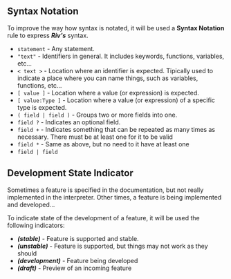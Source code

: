 ## Syntax Notation

To improve the way how syntax is notated, it will be used a **Syntax Notation** rule to express ***Riv's*** syntax.

- `statement` - Any statement.
- `"text"` - Identifiers in general. It includes keywords, functions, variables, etc...
- `< text >` - Location where an identifier is expected. Tipically used to indicate a place where you can name things, such as variables, functions, etc...
- `[ value ]` - Location where a value (or expression) is expected.
- `[ value:Type ]` - Location where a value (or expression) of a specific type is expected.
- `( field | field )` - Groups two or more fields into one.
- `field ?` - Indicates an optional field.
- `field +` - Indicates something that can be repeated as many times as necessary. There must be at least one for it to be valid
- `field *` - Same as above, but no need to it have at least one
- `field | field`

## Development State Indicator

Sometimes a feature is specified in the documentation, but not really implemented in the interpreter. Other times, a feature is being implemented and developed...

To indicate state of the development of a feature, it will be used the following indicators:

- ***(stable)*** - Feature is supported and stable.
- ***(unstable)*** - Feature is supported, but things may not work as they should
- ***(development)*** - Feature being developed
- ***(draft)*** - Preview of an incoming feature